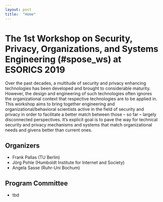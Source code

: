 ```yaml
---
layout: post
title:  "Home"
---
```


# The 1st Workshop on Security, Privacy, Organizations, and Systems Engineering (#spose_ws) at ESORICS 2019


Over the past decades, a multitude of security and privacy enhancing technologies has been developed and brought to considerable maturity. However, the design and engineering of such technologies often ignores the organizational context that respective technologies are to be applied in. This workshop aims to bring together engineering and organizational/behavioral scientists active in the field of security and privacy in order to facilitate a better match between those – so far – largely disconnected perspectives. It’s explicit goal is to pave the way for technical security and privacy mechanisms and systems that match organizational needs and givens better than current ones.

## Organizers

* Frank Pallas (TU Berlin)
* Jörg Pohle (Humboldt Institute for Internet and Society)
* Angela Sasse (Ruhr-Uni Bochum)

## Program Committee

* tbd
